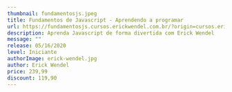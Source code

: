 ```yaml
---
thumbnail: fundamentosjs.jpeg
title: Fundamentos de Javascript - Aprendendo a programar
url: https://fundamentosjs.cursos.erickwendel.com.br/?origin=cursos.erickwendel.com.br
description: Aprenda Javascript de forma divertida com Erick Wendel
message: ""
release: 05/16/2020
level: Iniciante
authorImage: erick-wendel.jpg
author: Erick Wendel
price: 239,99
discount: 119,90
---
```

